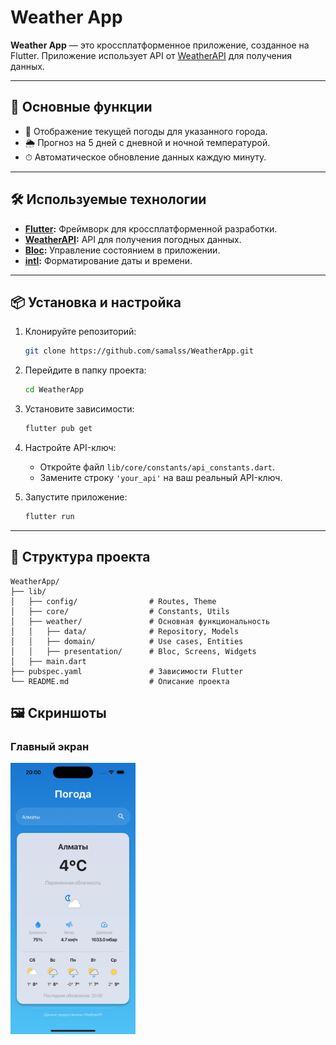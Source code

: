 # Weather App

**Weather App** — это кроссплатформенное приложение, созданное на Flutter. Приложение использует API от [WeatherAPI](https://www.weatherapi.com/) для получения данных.

---

## 🚀 Основные функции

- 📍 Отображение текущей погоды для указанного города.
- 🌦 Прогноз на 5 дней с дневной и ночной температурой.
- ⏱ Автоматическое обновление данных каждую минуту.

---

## 🛠 Используемые технологии

- **[Flutter](https://flutter.dev/):** Фреймворк для кроссплатформенной разработки.
- **[WeatherAPI](https://www.weatherapi.com/):** API для получения погодных данных.
- **[Bloc](https://bloclibrary.dev/):** Управление состоянием в приложении.
- **[intl](https://pub.dev/packages/intl):** Форматирование даты и времени.

---
## 📦 Установка и настройка

1. Клонируйте репозиторий:
   ```bash
   git clone https://github.com/samalss/WeatherApp.git
   ```

2. Перейдите в папку проекта:
   ```bash
   cd WeatherApp
   ```

3. Установите зависимости:
   ```bash
   flutter pub get
   ```

4. Настройте API-ключ:
   - Откройте файл `lib/core/constants/api_constants.dart`.
   - Замените строку `'your_api'` на ваш реальный API-ключ.

5. Запустите приложение:
   ```bash
   flutter run
   ```

---

## 📂 Структура проекта

```plaintext
WeatherApp/
├── lib/
│   ├── config/                # Routes, Theme
│   ├── core/                  # Constants, Utils
│   ├── weather/               # Основная функциональность
│   │   ├── data/              # Repository, Models
│   │   ├── domain/            # Use cases, Entities
│   │   ├── presentation/      # Bloc, Screens, Widgets
│   ├── main.dart              
├── pubspec.yaml               # Зависимости Flutter
└── README.md                  # Описание проекта
```

## 🖼 Скриншоты

### Главный экран
<img src="assets/screenshots/main_screen.png" alt="Главный экран" width="200" />
